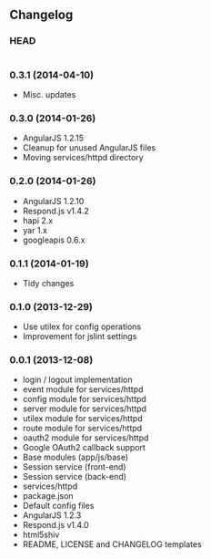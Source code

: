 ## Changelog

### HEAD

```
```

### 0.3.1 (2014-04-10)

* Misc. updates

### 0.3.0 (2014-01-26)

* AngularJS 1.2.15
* Cleanup for unused AngularJS files
* Moving services/httpd directory

### 0.2.0 (2014-01-26)

* AngularJS 1.2.10
* Respond.js v1.4.2
* hapi 2.x
* yar 1.x
* googleapis 0.6.x

### 0.1.1 (2014-01-19)

* Tidy changes

### 0.1.0 (2013-12-29)

* Use utilex for config operations
* Improvement for jslint settings

### 0.0.1 (2013-12-08)

* login / logout implementation
* event module for services/httpd
* config module for services/httpd
* server module for services/httpd
* utilex module for services/httpd
* route module for services/httpd
* oauth2 module for services/httpd
* Google OAuth2 callback support
* Base modules (app/js/base)
* Session service (front-end)
* Session service (back-end)
* services/httpd
* package.json
* Default config files
* AngularJS 1.2.3
* Respond.js v1.4.0
* html5shiv
* README, LICENSE and CHANGELOG templates